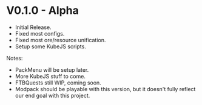 # V0.1.0 - Alpha

- Initial Release.
- Fixed most configs.
- Fixed most ore/resource unification.
- Setup some KubeJS scripts.

Notes:

- PackMenu will be setup later.
- More KubeJS stuff to come.
- FTBQuests still WIP, coming soon.
- Modpack should be playable with this version, but it doesn't fully reflect our end goal with this project.